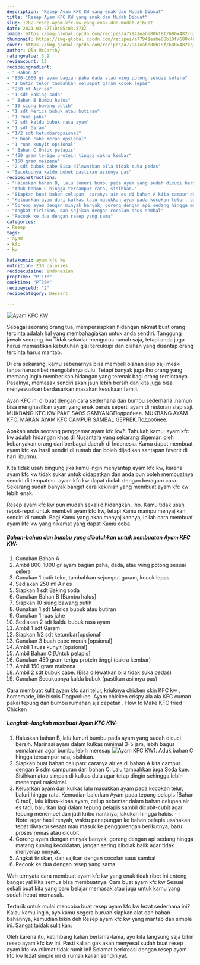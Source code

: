 ```yaml
---
description: "Resep Ayam KFC KW yang enak dan Mudah Dibuat"
title: "Resep Ayam KFC KW yang enak dan Mudah Dibuat"
slug: 1282-resep-ayam-kfc-kw-yang-enak-dan-mudah-dibuat
date: 2021-03-27T10:05:03.573Z
image: https://img-global.cpcdn.com/recipes/a77941eabe88b18f/680x482cq70/ayam-kfc-kw-foto-resep-utama.jpg
thumbnail: https://img-global.cpcdn.com/recipes/a77941eabe88b18f/680x482cq70/ayam-kfc-kw-foto-resep-utama.jpg
cover: https://img-global.cpcdn.com/recipes/a77941eabe88b18f/680x482cq70/ayam-kfc-kw-foto-resep-utama.jpg
author: Ola McCarthy
ratingvalue: 3.9
reviewcount: 12
recipeingredient:
- " Bahan A"
- "800-1000 gr ayam bagian paha dada atau wing potong sesuai selera"
- "1 butir telor tambahkan sejumput garam kocok lepas"
- "250 ml Air es"
- "1 sdt Baking soda"
- " Bahan B Bumbu halus"
- "10 siung bawang putih"
- "1 sdt Merica bubuk atau butiran"
- "1 ruas jahe"
- "2 sdt kaldu bubuk rasa ayam"
- "1 sdt Garam"
- "1/2 sdt ketumbaropsional"
- "3 buah cabe merah opsional"
- "1 ruas kunyit opsional"
- " Bahan C Untuk pelapis"
- "450 gram terigu protein tinggi cakra kembar"
- "150 gram maizena"
- "2 sdt bubuk cabe Bisa dilewatkan bila tidak suka pedas"
- "Secukupnya kaldu bubuk pastikan asinnya pas"
recipeinstructions:
- "Haluskan bahan B, lalu lumuri bumbu pada ayam yang sudah dicuci bersih. Marinasi ayam dalam kulkas minimal 3-5 jam, lebih bagus semalaman agar bumbu lebih meresap"
- "Aduk bahan C hingga tercampur rata, sisihkan."
- "Siapkan buat bahan celupan: caranya air es di bahan A kita campur dengan 5 sdm campuran dari bahan C. Lalu tambahkan juga Soda kue. Sisihkan atau simpan di kulkas dulu agar tetap dingin sehingga lebih menempel maksimal."
- "Keluarkan ayam dari kulkas lalu masukkan ayam pada kocokan telur, baluri hingga rata. Kemudian balurkan Ayam pada tepung pelapis [Bahan C tadi], lalu kibas-kibas ayam, celup sebentar dalam bahan celupan air es tadi, balurkan lagi dalam tepung pelapis sambil dicubit-cubit agar tepung menempel dan jadi kribo nantinya, lakukan hingga habis.  Note: agar hasil renyah, waktu penepungan ke bahan pelapis usahakan tepat diwaktu sesaat mau masuk ke penggorengan berikutnya, baru proses remas atau dicubit"
- "Goreng ayam dengan minyak banyak, goreng dengan api sedang hingga matang kuning kecoklatan, jangan sering dibolak balik agar tidak menyerap minyak."
- "Angkat tiriskan, dan sajikan dengan cocolan saus sambal"
- "Recook ke dua dengan resep yang sama"
categories:
- Resep
tags:
- ayam
- kfc
- kw

katakunci: ayam kfc kw 
nutrition: 230 calories
recipecuisine: Indonesian
preptime: "PT11M"
cooktime: "PT35M"
recipeyield: "2"
recipecategory: Dessert

---
```



![Ayam KFC KW](https://img-global.cpcdn.com/recipes/a77941eabe88b18f/680x482cq70/ayam-kfc-kw-foto-resep-utama.jpg)

Sebagai seorang orang tua, mempersiapkan hidangan nikmat buat orang tercinta adalah hal yang membahagiakan untuk anda sendiri. Tanggung jawab seorang ibu Tidak sekadar mengurus rumah saja, tetapi anda juga harus memastikan kebutuhan gizi tercukupi dan olahan yang disantap orang tercinta harus mantab.

Di era  sekarang, kamu sebenarnya bisa membeli olahan siap saji meski tanpa harus ribet mengolahnya dulu. Tetapi banyak juga lho orang yang memang ingin memberikan hidangan yang terenak bagi orang tercintanya. Pasalnya, memasak sendiri akan jauh lebih bersih dan kita juga bisa menyesuaikan berdasarkan masakan kesukaan famili. 

Ayan KFC ini di buat dengan cara sederhana dan bumbu sederhana ,namun bisa menghasilkan ayam yang enak persis seperti ayam di restoran siap saji. MUKBANG KFC KW PAKE SAOS SAMYANGПодробнее. MUKBANG AYAM KFC, MAKAN AYAM KFC CAMPUR SAMBAL GEPREK.Подробнее.

Apakah anda seorang penggemar ayam kfc kw?. Tahukah kamu, ayam kfc kw adalah hidangan khas di Nusantara yang sekarang digemari oleh kebanyakan orang dari berbagai daerah di Indonesia. Kamu dapat membuat ayam kfc kw hasil sendiri di rumah dan boleh dijadikan santapan favorit di hari liburmu.

Kita tidak usah bingung jika kamu ingin menyantap ayam kfc kw, karena ayam kfc kw tidak sukar untuk didapatkan dan anda pun boleh membuatnya sendiri di tempatmu. ayam kfc kw dapat diolah dengan beragam cara. Sekarang sudah banyak banget cara kekinian yang membuat ayam kfc kw lebih enak.

Resep ayam kfc kw pun mudah sekali dihidangkan, lho. Kamu tidak usah repot-repot untuk membeli ayam kfc kw, tetapi Kamu mampu menyajikan sendiri di rumah. Bagi Kamu yang akan menyajikannya, inilah cara membuat ayam kfc kw yang nikamat yang dapat Kamu coba.

<!--inarticleads1-->

##### Bahan-bahan dan bumbu yang dibutuhkan untuk pembuatan Ayam KFC KW:

1. Gunakan  Bahan A
1. Ambil 800-1000 gr ayam bagian paha, dada, atau wing potong sesuai selera
1. Gunakan 1 butir telor, tambahkan sejumput garam, kocok lepas
1. Sediakan 250 ml Air es
1. Siapkan 1 sdt Baking soda
1. Gunakan  Bahan B [Bumbu halus]
1. Siapkan 10 siung bawang putih
1. Gunakan 1 sdt Merica bubuk atau butiran
1. Gunakan 1 ruas jahe
1. Sediakan 2 sdt kaldu bubuk rasa ayam
1. Ambil 1 sdt Garam
1. Siapkan 1/2 sdt ketumbar[opsional]
1. Gunakan 3 buah cabe merah [opsional]
1. Ambil 1 ruas kunyit [opsional]
1. Ambil  Bahan C [Untuk pelapis]
1. Gunakan 450 gram terigu protein tinggi (cakra kembar)
1. Ambil 150 gram maizena
1. Ambil 2 sdt bubuk cabe. (Bisa dilewatkan bila tidak suka pedas)
1. Gunakan Secukupnya kaldu bubuk (pastikan asinnya pas)


Cara membuat kulit ayam kfc dari telur, kriuknya chicken skin KFC kw , homemade, ide bisnis Подробнее. Ayam chicken crispy ala ala KFC cuman pakai tepung dan bumbu rumahan aja.cepetan . How to Make KFC fried Chicken 

<!--inarticleads2-->

##### Langkah-langkah membuat Ayam KFC KW:

1. Haluskan bahan B, lalu lumuri bumbu pada ayam yang sudah dicuci bersih. Marinasi ayam dalam kulkas minimal 3-5 jam, lebih bagus semalaman agar bumbu lebih meresap
<img src="https://img-global.cpcdn.com/steps/06f937fe23206c89/160x128cq70/ayam-kfc-kw-langkah-memasak-1-foto.jpg" alt="Ayam KFC KW">1. Aduk bahan C hingga tercampur rata, sisihkan.
1. Siapkan buat bahan celupan: caranya air es di bahan A kita campur dengan 5 sdm campuran dari bahan C. Lalu tambahkan juga Soda kue. Sisihkan atau simpan di kulkas dulu agar tetap dingin sehingga lebih menempel maksimal.
1. Keluarkan ayam dari kulkas lalu masukkan ayam pada kocokan telur, baluri hingga rata. Kemudian balurkan Ayam pada tepung pelapis [Bahan C tadi], lalu kibas-kibas ayam, celup sebentar dalam bahan celupan air es tadi, balurkan lagi dalam tepung pelapis sambil dicubit-cubit agar tepung menempel dan jadi kribo nantinya, lakukan hingga habis. -  - Note: agar hasil renyah, waktu penepungan ke bahan pelapis usahakan tepat diwaktu sesaat mau masuk ke penggorengan berikutnya, baru proses remas atau dicubit
1. Goreng ayam dengan minyak banyak, goreng dengan api sedang hingga matang kuning kecoklatan, jangan sering dibolak balik agar tidak menyerap minyak.
1. Angkat tiriskan, dan sajikan dengan cocolan saus sambal
1. Recook ke dua dengan resep yang sama




Wah ternyata cara membuat ayam kfc kw yang enak tidak ribet ini enteng banget ya! Kita semua bisa membuatnya. Cara buat ayam kfc kw Sesuai sekali buat kita yang baru belajar memasak atau juga untuk kamu yang sudah hebat memasak.

Tertarik untuk mulai mencoba buat resep ayam kfc kw lezat sederhana ini? Kalau kamu ingin, ayo kamu segera buruan siapkan alat dan bahan-bahannya, kemudian bikin deh Resep ayam kfc kw yang mantab dan simple ini. Sangat taidak sulit kan. 

Oleh karena itu, ketimbang kalian berlama-lama, ayo kita langsung saja bikin resep ayam kfc kw ini. Pasti kalian gak akan menyesal sudah buat resep ayam kfc kw nikmat tidak rumit ini! Selamat berkreasi dengan resep ayam kfc kw lezat simple ini di rumah kalian sendiri,ya!.


